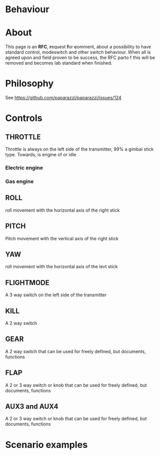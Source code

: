 # Behaviour

# About

This page is an **RFC**, **r**equest **f**or **c**omment, about a possibility to have standard control, modeswitch and other switch behaviour.
When all is agreed upon and field proven to be success, the RFC parto f this will be removed and becomes lab standard when finished. 

# Philosophy

See https://github.com/paparazzi/paparazzi/issues/124

# Controls

## THROTTLE

Throttle is always on the left side of the transmitter, 99% a gimbal stick type. Towards, is engine of or idle

### Electric engine
### Gas engine

## ROLL

roll movement with the horizontal axis of the right stick

## PITCH

Pitch movement with the vertical axis of the right stick

## YAW

roll movement with the horizontal axis of the levt stick

## FLIGHTMODE

A 3 way switch on the left side of the transmitter

## KILL

A 2 way switch

## GEAR

A 2 way switch that can be used for freely defined, but documents, functions

## FLAP

A 2 or 3 way switch or knob that can be used for freely defined, but documents, functions

## AUX3 and AUX4

A 2 or 3 way switch or knob that can be used for freely defined, but documents, functions

# Scenario examples

